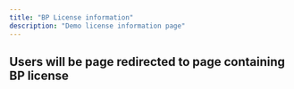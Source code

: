 ```yaml
---
title: "BP License information"
description: "Demo license information page"
---
```


<h2>Users will be page redirected to page containing BP license</h2>